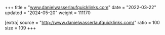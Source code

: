 +++
title = "www.danielwasserlaufquicklinks.com"
date = "2022-03-22"
updated = "2024-05-20"
weight = 111170

[extra]
source = "http://www.danielwasserlaufquicklinks.com/"
ratio = 100
size = 109
+++
